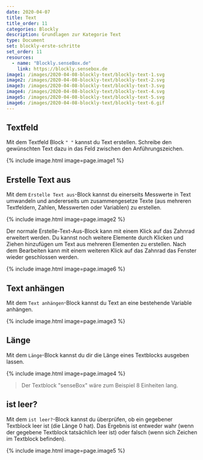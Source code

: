 ```yaml
---
date: 2020-04-07
title: Text
title_order: 11
categories: Blockly
description: Grundlagen zur Kategorie Text
type: Document
set: blockly-erste-schritte
set_order: 11
resources:
  - name: "Blockly.senseBox.de"
    link: https://blockly.sensebox.de
image1: /images/2020-04-08-blockly-text/blockly-text-1.svg
image2: /images/2020-04-08-blockly-text/blockly-text-2.svg
image3: /images/2020-04-08-blockly-text/blockly-text-3.svg
image4: /images/2020-04-08-blockly-text/blockly-text-4.svg
image5: /images/2020-04-08-blockly-text/blockly-text-5.svg
image6: /images/2020-04-08-blockly-text/blockly-text-6.gif
---
```


## Textfeld
Mit dem Textfeld Block `" "` kannst du Text erstellen. Schreibe den gewünschten Text dazu in das Feld zwischen den Anführungszeichen. 

{% include image.html image=page.image1 %}

## Erstelle Text aus
Mit dem `Erstelle Text aus`-Block kannst du einerseits Messwerte in Text umwandeln und andererseits um zusammengesetze Texte (aus mehreren Textfeldern, Zahlen, Messwerten oder Variablen) zu erstellen. 

{% include image.html image=page.image2 %}

Der normale Erstelle-Text-Aus-Block kann mit einem Klick auf das Zahnrad erweitert werden. Du kannst noch weitere Elemente durch Klicken und Ziehen hinzufügen um Text aus mehreren Elementen zu erstellen. Nach dem Bearbeiten kann mit einem weiteren Klick auf das Zahnrad das Fenster wieder geschlossen werden. 

{% include image.html image=page.image6 %}
## Text anhängen

Mit dem `Text anhängen`-Block kannst du Text an eine bestehende Variable anhängen.

{% include image.html image=page.image3 %}

## Länge

Mit dem `Länge`-Block kannst du dir die Länge eines Textblocks ausgeben lassen.

{% include image.html image=page.image4 %}

> Der Textblock "senseBox" wäre zum Beispiel 8 Einheiten lang.

## ist leer?

Mit dem `ist leer?`-Block kannst du überprüfen, ob ein gegebener Textblock leer ist (die Länge 0 hat). Das Ergebnis ist entweder wahr (wenn der gegebene Textblock tatsächlich leer ist) oder falsch (wenn sich Zeichen im Textblock befinden). 

{% include image.html image=page.image5 %}